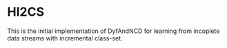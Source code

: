 # HI2CS
This is the initial implementation of DyfAndNCD for learning from incoplete data streams with incremental class-set.
